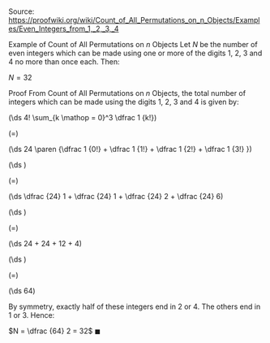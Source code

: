 # 

Source: https://proofwiki.org/wiki/Count_of_All_Permutations_on_n_Objects/Examples/Even_Integers_from_1,_2,_3,_4

Example of Count of All Permutations on $n$ Objects
Let $N$ be the number of even integers which can be made using one or more of the digits $1$, $2$, $3$ and $4$ no more than once each.
Then:

$N = 32$


Proof
From Count of All Permutations on $n$ Objects, the total number of integers which can be made using the digits $1$, $2$, $3$ and $4$ is given by:














\(\ds 4! \sum_{k \mathop = 0}^3 \dfrac 1 {k!}\)

\(=\)







\(\ds 24 \paren {\dfrac 1 {0!} + \dfrac 1 {1!} + \dfrac 1 {2!} + \dfrac 1 {3!} }\)




















\(\ds \)

\(=\)







\(\ds \dfrac {24} 1 + \dfrac {24} 1 + \dfrac {24} 2 + \dfrac {24} 6\)




















\(\ds \)

\(=\)







\(\ds 24 + 24 + 12 + 4\)




















\(\ds \)

\(=\)







\(\ds 64\)









By symmetry, exactly half of these integers end in $2$ or $4$.
The others end in $1$ or $3$.
Hence:

$N = \dfrac {64} 2 = 32$
$\blacksquare$





